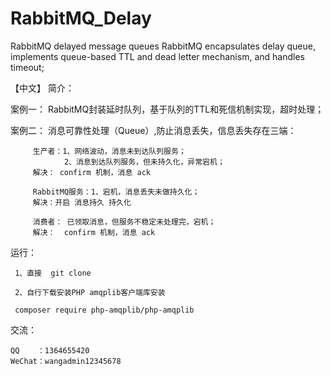 # RabbitMQ_Delay
RabbitMQ delayed message queues
RabbitMQ encapsulates delay queue, implements queue-based TTL and dead letter mechanism, and handles timeout;

【中文】
简介：

 案例一： RabbitMQ封装延时队列，基于队列的TTL和死信机制实现，超时处理；
 
 案例二： 消息可靠性处理（Queue）,防止消息丢失，信息丢失存在三端：
 
         生产者：1、网络波动，消息未到达队列服务；
                2、消息到达队列服务，但未持久化，异常宕机；
         解决： confirm 机制，消息 ack
         
         RabbitMQ服务：1、宕机，消息丢失未做持久化；
         解决：开启 消息持久 持久化 
         
         消费者： 已领取消息，但服务不稳定未处理完，宕机；
         解决：  confirm 机制，消息 ack



运行：

     
     1、直接  git clone

     2、自行下载安装PHP amqplib客户端库安装

     composer require php-amqplib/php-amqplib


交流：

    QQ    ：1364655420 
    WeChat：wangadmin12345678
